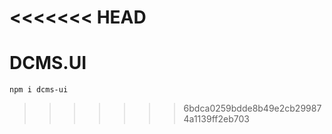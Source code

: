 <<<<<<< HEAD
=======

# DCMS.UI

```shell
npm i dcms-ui
```

>>>>>>> 6bdca0259bdde8b49e2cb299874a1139ff2eb703
